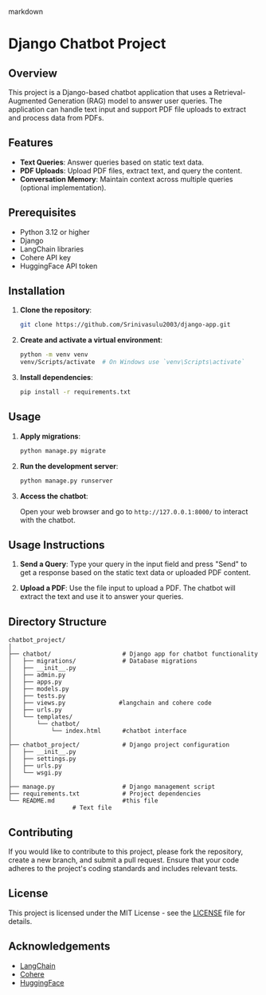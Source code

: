 

markdown
# Django Chatbot Project

## Overview

This project is a Django-based chatbot application that uses a Retrieval-Augmented Generation (RAG) model to answer user queries. The application can handle text input and support PDF file uploads to extract and process data from PDFs.

## Features

- **Text Queries**: Answer queries based on static text data.
- **PDF Uploads**: Upload PDF files, extract text, and query the content.
- **Conversation Memory**: Maintain context across multiple queries (optional implementation).

## Prerequisites

- Python 3.12 or higher
- Django
- LangChain libraries
- Cohere API key
- HuggingFace API token

## Installation

1. **Clone the repository**:

   ```bash
   git clone https://github.com/Srinivasulu2003/django-app.git
   ```

2. **Create and activate a virtual environment**:

   ```bash
   python -m venv venv
   venv/Scripts/activate  # On Windows use `venv\Scripts\activate`
   ```

3. **Install dependencies**:

   ```bash
   pip install -r requirements.txt
   ```



## Usage

1. **Apply migrations**:

   ```bash
   python manage.py migrate
   ```

2. **Run the development server**:

   ```bash
   python manage.py runserver
   ```

3. **Access the chatbot**:

   Open your web browser and go to `http://127.0.0.1:8000/` to interact with the chatbot.

## Usage Instructions

1. **Send a Query**: Type your query in the input field and press "Send" to get a response based on the static text data or uploaded PDF content.

2. **Upload a PDF**: Use the file input to upload a PDF. The chatbot will extract the text and use it to answer your queries.

## Directory Structure

```
chatbot_project/
│
├── chatbot/                    # Django app for chatbot functionality
│   ├── migrations/             # Database migrations
│   ├── __init__.py
│   ├── admin.py
│   ├── apps.py
│   ├── models.py
│   ├── tests.py
│   ├── views.py               #langchain and cohere code 
│   ├── urls.py
│   └── templates/
│       └── chatbot/
│           └── index.html      #chatbot interface
│
├── chatbot_project/            # Django project configuration
│   ├── __init__.py
│   ├── settings.py
│   ├── urls.py
│   └── wsgi.py
│
├── manage.py                   # Django management script
├── requirements.txt            # Project dependencies
└── README.md                   #this file
                  # Text file
```

## Contributing

If you would like to contribute to this project, please fork the repository, create a new branch, and submit a pull request. Ensure that your code adheres to the project's coding standards and includes relevant tests.

## License

This project is licensed under the MIT License - see the [LICENSE](LICENSE) file for details.

## Acknowledgements

- [LangChain](https://www.langchain.com)
- [Cohere](https://cohere.ai)
- [HuggingFace](https://huggingface.co)

```

